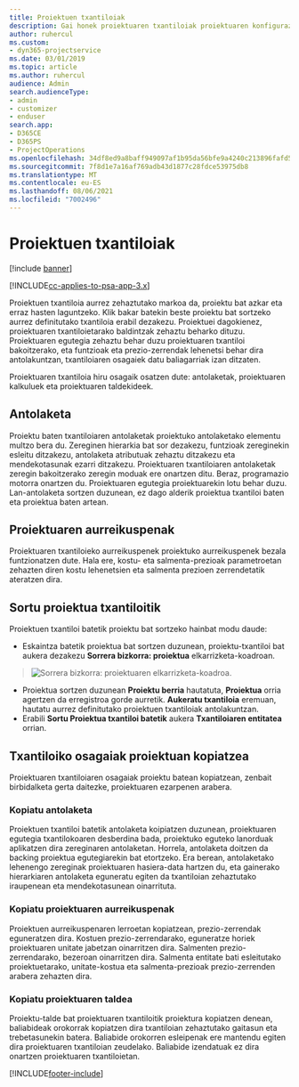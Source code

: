 ```yaml
---
title: Proiektuen txantiloiak
description: Gai honek proiektuaren txantiloiak proiektuaren konfigurazio bizkorra egiteko erabiltzeko moduari buruzko informazioa eskaintzen du.
author: ruhercul
ms.custom:
- dyn365-projectservice
ms.date: 03/01/2019
ms.topic: article
ms.author: ruhercul
audience: Admin
search.audienceType:
- admin
- customizer
- enduser
search.app:
- D365CE
- D365PS
- ProjectOperations
ms.openlocfilehash: 34df8ed9a8baff949097af1b95da56bfe9a4240c213896fafd5c7dcfcf580b6c
ms.sourcegitcommit: 7f8d1e7a16af769adb43d1877c28fdce53975db8
ms.translationtype: MT
ms.contentlocale: eu-ES
ms.lasthandoff: 08/06/2021
ms.locfileid: "7002496"
---
```

# <a name="project-templates"></a>Proiektuen txantiloiak 

[!include [banner](../includes/psa-now-project-operations.md)]

[!INCLUDE[cc-applies-to-psa-app-3.x](../includes/cc-applies-to-psa-app-3x.md)]

Proiektuen txantiloia aurrez zehaztutako markoa da, proiektu bat azkar eta erraz hasten laguntzeko. Klik bakar batekin beste proiektu bat sortzeko aurrez definitutako txantiloia erabil dezakezu. Proiektuei dagokienez, proiektuaren txantiloietarako baldintzak zehaztu beharko dituzu. Proiektuaren egutegia zehaztu behar duzu proiektuaren txantiloi bakoitzerako, eta funtzioak eta prezio-zerrendak lehenetsi behar dira antolakuntzan, txantiloiaren osagaiek datu baliagarriak izan ditzaten.

Proiektuaren txantiloia hiru osagaik osatzen dute: antolaketak, proiektuaren kalkuluek eta proiektuaren taldekideek.

## <a name="schedule"></a>Antolaketa

Proiektu baten txantiloiaren antolaketak proiektuko antolaketako elementu multzo bera du. Zereginen hierarkia bat sor dezakezu, funtzioak zereginekin esleitu ditzakezu, antolaketa atributuak zehaztu ditzakezu eta mendekotasunak ezarri ditzakezu. Proiektuaren txantiloiaren antolaketak zeregin bakoitzerako zeregin moduak ere onartzen ditu. Beraz, programazio motorra onartzen du. Proiektuaren egutegia proiektuarekin lotu behar duzu. Lan-antolaketa sortzen duzunean, ez dago alderik proiektua txantiloi baten eta proiektua baten artean.

## <a name="project-estimates"></a>Proiektuaren aurreikuspenak

Proiektuaren txantiloieko aurreikuspenek proiektuko aurreikuspenek bezala funtzionatzen dute. Hala ere, kostu- eta salmenta-prezioak parametroetan zehazten diren kostu lehenetsien eta salmenta prezioen zerrendetatik ateratzen dira.

## <a name="creating-a-project-from-a-template"></a>Sortu proiektua txantiloitik
 
Proiektuen txantiloi batetik proiektu bat sortzeko hainbat modu daude:

- Eskaintza batetik proiektua bat sortzen duzunean, proiektu-txantiloi bat aukera dezakezu **Sorrera bizkorra: proiektua** elkarrizketa-koadroan.

> ![Sorrera bizkorra: proiektuaren elkarrizketa-koadroa.](media/project-11.png)

- Proiektua sortzen duzunean **Proiektu berria** hautatuta, **Proiektua** orria agertzen da erregistroa gorde aurretik. **Aukeratu txantiloia** eremuan, hautatu aurrez definitutako proiektuen txantiloiak antolakuntzan.
- Erabili **Sortu Proiektua txantiloi batetik** aukera **Txantiloiaren entitatea** orrian.

## <a name="copying-components-of-template-to-project"></a>Txantiloiko osagaiak proiektuan kopiatzea

Proiektuaren txantiloiaren osagaiak proiektu batean kopiatzean, zenbait birbidalketa gerta daitezke, proiektuaren ezarpenen arabera.

### <a name="copying-the-schedule"></a>Kopiatu antolaketa

Proiektuen txantiloi batetik antolaketa koipiatzen duzunean, proiektuaren egutegia txantilokoaren desberdina bada, proiektuko eguteko lanorduak aplikatzen dira zereginaren antolaketan. Horrela, antolaketa doitzen da backing proiektua egutegiarekin bat etortzeko. Era berean, antolaketako lehenengo zereginak proiektuaren hasiera-data hartzen du, eta gainerako hierarkiaren antolaketa eguneratu egiten da txantiloian zehaztutako iraupenean eta mendekotasunean oinarrituta. 

### <a name="copying-project-estimates"></a>Kopiatu proiektuaren aurreikuspenak 

Proiektuen aurreikuspenaren lerroetan kopiatzean, prezio-zerrendak eguneratzen dira. Kostuen prezio-zerrendarako, eguneratze horiek proiektuaren unitate jabetzan oinarritzen dira. Salmenten prezio-zerrendarako, bezeroan oinarritzen dira. Salmenta entitate bati esleitutako proiektuetarako, unitate-kostua eta salmenta-prezioak prezio-zerrenden arabera zehazten dira.

### <a name="copying-a-project-team"></a>Kopiatu proiektuaren taldea

Proiektu-talde bat proiektuaren txantiloitik proiektura kopiatzen denean, baliabideak orokorrak kopiatzen dira txantiloian zehaztutako gaitasun eta trebetasunekin batera. Baliabide orokorren esleipenak ere mantendu egiten dira proiektuaren txantiloian zeudelako. Baliabide izendatuak ez dira onartzen proiektuaren txantiloietan.


[!INCLUDE[footer-include](../includes/footer-banner.md)]